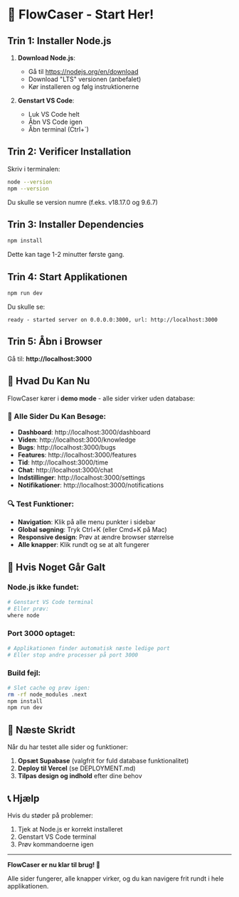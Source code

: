 # 🚀 FlowCaser - Start Her!

## Trin 1: Installer Node.js

1. **Download Node.js**:
   - Gå til https://nodejs.org/en/download
   - Download "LTS" versionen (anbefalet)
   - Kør installeren og følg instruktionerne

2. **Genstart VS Code**:
   - Luk VS Code helt
   - Åbn VS Code igen
   - Åbn terminal (Ctrl+`)

## Trin 2: Verificer Installation

Skriv i terminalen:
```bash
node --version
npm --version
```

Du skulle se version numre (f.eks. v18.17.0 og 9.6.7)

## Trin 3: Installer Dependencies

```bash
npm install
```

Dette kan tage 1-2 minutter første gang.

## Trin 4: Start Applikationen

```bash
npm run dev
```

Du skulle se:
```
ready - started server on 0.0.0.0:3000, url: http://localhost:3000
```

## Trin 5: Åbn i Browser

Gå til: **http://localhost:3000**

## 🎯 Hvad Du Kan Nu

FlowCaser kører i **demo mode** - alle sider virker uden database:

### 📱 Alle Sider Du Kan Besøge:

- **Dashboard**: http://localhost:3000/dashboard
- **Viden**: http://localhost:3000/knowledge  
- **Bugs**: http://localhost:3000/bugs
- **Features**: http://localhost:3000/features
- **Tid**: http://localhost:3000/time
- **Chat**: http://localhost:3000/chat
- **Indstillinger**: http://localhost:3000/settings
- **Notifikationer**: http://localhost:3000/notifications

### 🔍 Test Funktioner:

- **Navigation**: Klik på alle menu punkter i sidebar
- **Global søgning**: Tryk Ctrl+K (eller Cmd+K på Mac)
- **Responsive design**: Prøv at ændre browser størrelse
- **Alle knapper**: Klik rundt og se at alt fungerer

## 🔧 Hvis Noget Går Galt

### Node.js ikke fundet:
```bash
# Genstart VS Code terminal
# Eller prøv:
where node
```

### Port 3000 optaget:
```bash
# Applikationen finder automatisk næste ledige port
# Eller stop andre processer på port 3000
```

### Build fejl:
```bash
# Slet cache og prøv igen:
rm -rf node_modules .next
npm install
npm run dev
```

## 🎉 Næste Skridt

Når du har testet alle sider og funktioner:

1. **Opsæt Supabase** (valgfrit for fuld database funktionalitet)
2. **Deploy til Vercel** (se DEPLOYMENT.md)
3. **Tilpas design og indhold** efter dine behov

## 📞 Hjælp

Hvis du støder på problemer:
1. Tjek at Node.js er korrekt installeret
2. Genstart VS Code terminal
3. Prøv kommandoerne igen

---

**FlowCaser er nu klar til brug! 🚀**

Alle sider fungerer, alle knapper virker, og du kan navigere frit rundt i hele applikationen.
